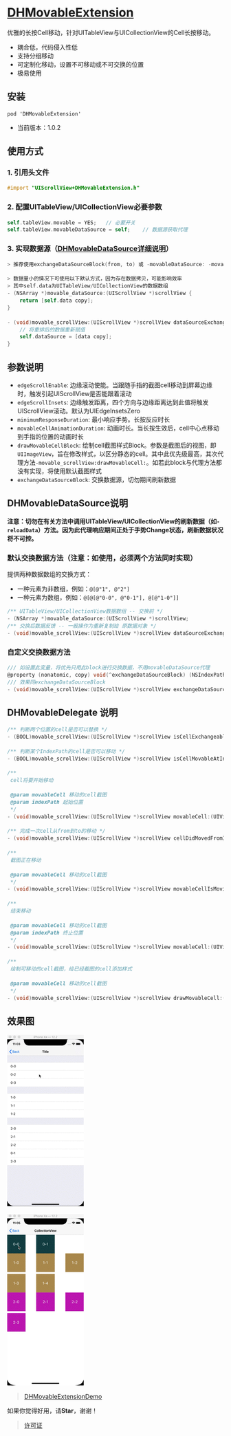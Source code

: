 # [DHMovableExtension](https://github.com/DanielHusx/DHMovableExtension)

优雅的长按Cell移动，针对UITableView与UICollectionView的Cell长按移动。
- 耦合低，代码侵入性低
- 支持分组移动
- 可定制化移动，设置不可移动或不可交换的位置
- 极易使用



## 安装

```shell
pod 'DHMovableExtension'
```

- 当前版本：1.0.2



## 使用方式

### 1. 引用头文件

```objective-c
#import "UIScrollView+DHMovableExtension.h"
```

### 2. 配置UITableView/UICollectionView必要参数

```objective-c
self.tableView.movable = YES;	// 必要开关
self.tableView.movableDataSource = self;	// 数据源获取代理
```

### 3. 实现数据源（[DHMovableDataSource详细说明](#DHMovableDataSource说明)）

```objective-c
> 推荐使用exchangeDataSourceBlock(from, to) 或 -movableDataSource: -movable_scrollView:exchangeDataSourceAtIndexPath:to: 自定义实现数据交换

> 数据量小的情况下可使用以下默认方式，因为存在数据拷贝，可能影响效率
> 其中self.data为UITableView/UICollectionView的数据数组
- (NSArray *)movable_dataSource:(UIScrollView *)scrollView {
    return [self.data copy];
}

- (void)movable_scrollView:(UIScrollView *)scrollView dataSourceExchanged:(NSArray *)dataSource {
  	// 将重排后的数据重新赋值
    self.dataSource = [data copy];
}
```



## 参数说明

- `edgeScrollEnable`: 边缘滚动使能。当跟随手指的截图cell移动到屏幕边缘时，触发引起UIScrollView是否能跟着滚动
- `edgeScrollInsets`: 边缘触发距离，四个方向与边缘距离达到此值将触发UIScrollView滚动。默认为UIEdgeInsetsZero
- `minimumResponseDuration`: 最小响应手势。长按反应时长
- `movableCellAnimationDuration`: 动画时长。当长按生效后，cell中心点移动到手指的位置的动画时长
- `drawMovableCellBlock`: 绘制cell截图样式Block。参数是截图后的视图，即`UIImageView`，旨在修改样式，以区分静态的cell。其中此优先级最高，其次代理方法`-movable_scrollView:drawMovableCell:`。如若此block与代理方法都没有实现，将使用默认截图样式
- `exchangeDataSourceBlock`: 交换数据源，切勿期间刷新数据



## DHMovableDataSource说明

**注意：切勿在有关方法中调用UITableView/UICollectionView的刷新数据（如`-reloadData`）方法。因为此代理响应期间正处于手势Change状态，刷新数据状况将不可控。**



### 默认交换数据方法（**注意：如使用，必须两个方法同时实现**）

提供两种数据数组的交换方式：

- 一种元素为非数组，例如：`@[@"1", @"2"]`
- 一种元素为数组，例如：`@[@[@"0-0", @"0-1"], @[@"1-0"]]`

```objective-c
/** UITableView/UICollectionView数据数组 -- 交换前 */
- (NSArray *)movable_dataSource:(UIScrollView *)scrollView;
/** 交换后数据反馈 -- 一般操作为重新复制给 原数据对象 */
- (void)movable_scrollView:(UIScrollView *)scrollView dataSourceExchanged:(NSArray *)dataSource;
```



### 自定义交换数据方法

```objective-c
/// 如设置此变量，将优先只用此block进行交换数据，不用movableDataSource代理
@property (nonatomic, copy) void(^exchangeDataSourceBlock) (NSIndexPath *from, NSIndexPath *to);
/// 效果同exchangeDataSourceBlock
- (void)movable_scrollView:(UIScrollView *)scrollView exchangeDataSourceAtIndexPath:(NSIndexPath *)from to:(NSIndexPath *)to;
```



## DHMovableDelegate 说明

```objective-c
/** 判断两个位置的cell是否可以替换 */
- (BOOL)movable_scrollView:(UIScrollView *)scrollView isCellExchangeableFromIndexPath:(NSIndexPath *)fromIndexPath toIndexPath:(NSIndexPath *)toIndexPath;

/** 判断某个IndexPath的cell是否可以移动 */
- (BOOL)movable_scrollView:(UIScrollView *)scrollView isCellMovableAtIndexPath:(NSIndexPath *)indexPath;

/**
 cell将要开始移动
 
 @param movableCell 移动的cell截图
 @param indexPath 起始位置
 */
- (void)movable_scrollView:(UIScrollView *)scrollView movableCell:(UIView *)movableCell willMoveFromIndexPath:(NSIndexPath *)indexPath;

/** 完成一次cell从from到to的移动 */
- (void)movable_scrollView:(UIScrollView *)scrollView cellDidMovedFromIndexPath:(NSIndexPath *)fromIndexPath toIndexPath:(NSIndexPath *)toIndexPath;

/**
 截图正在移动
 
 @param movableCell 移动的cell截图
 */
- (void)movable_scrollView:(UIScrollView *)scrollView movableCellIsMoving:(UIView *)movableCell;

/**
 结束移动
 
 @param movableCell 移动的cell截图
 @param indexPath 终止位置
 */
- (void)movable_scrollView:(UIScrollView *)scrollView movableCell:(UIView *)movableCell didEndMovedAtIndexPath:(NSIndexPath *)indexPath;

/**
 绘制可移动的cell截图，给已经截图的cell添加样式
 
 @param movableCell 移动的cell截图
 */
- (void)movable_scrollView:(UIScrollView *)scrollView drawMovableCell:(UIView *)movableCell;
```

## 效果图

![tableGif](https://github.com/DanielHusx/DHMovableExtension/blob/master/table.gif)



![collectionGif](https://github.com/DanielHusx/DHMovableExtension/blob/master/collection.gif)

> [DHMovableExtensionDemo](https://github.com/DanielHusx/DHMovableExtension)



如果你觉得好用，请**Star**，谢谢！

> [许可证](https://github.com/DanielHusx/DHMovableExtension/blob/master/LISCENSE)